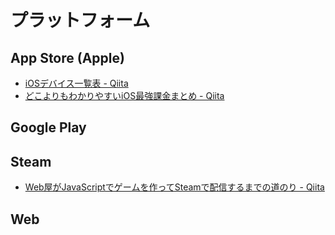 # プラットフォーム

## App Store (Apple)
- [iOSデバイス一覧表 - Qiita](https://qiita.com/takkyun/items/814aa45beee422a5f0c6)
- [どこよりもわかりやすいiOS最強課金まとめ - Qiita](https://qiita.com/Masataka-n/items/6f98a5a9fee7b28ccd1f)

## Google Play

## Steam
- [Web屋がJavaScriptでゲームを作ってSteamで配信するまでの道のり - Qiita](https://qiita.com/laineus/items/0bb62f58910ccdfa1d34)

## Web
